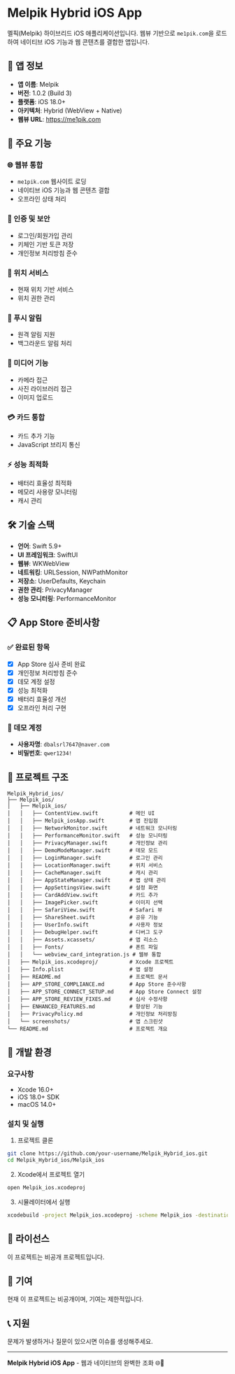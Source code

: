 # Melpik Hybrid iOS App

멜픽(Melpik) 하이브리드 iOS 애플리케이션입니다. 웹뷰 기반으로 `me1pik.com`을 로드하여 네이티브 iOS 기능과 웹 콘텐츠를 결합한 앱입니다.

## 📱 앱 정보

- **앱 이름**: Melpik
- **버전**: 1.0.2 (Build 3)
- **플랫폼**: iOS 18.0+
- **아키텍처**: Hybrid (WebView + Native)
- **웹뷰 URL**: https://me1pik.com

## 🚀 주요 기능

### 🌐 웹뷰 통합

- `me1pik.com` 웹사이트 로딩
- 네이티브 iOS 기능과 웹 콘텐츠 결합
- 오프라인 상태 처리

### 🔐 인증 및 보안

- 로그인/회원가입 관리
- 키체인 기반 토큰 저장
- 개인정보 처리방침 준수

### 📍 위치 서비스

- 현재 위치 기반 서비스
- 위치 권한 관리

### 🔔 푸시 알림

- 원격 알림 지원
- 백그라운드 알림 처리

### 📸 미디어 기능

- 카메라 접근
- 사진 라이브러리 접근
- 이미지 업로드

### 💳 카드 통합

- 카드 추가 기능
- JavaScript 브리지 통신

### ⚡ 성능 최적화

- 배터리 효율성 최적화
- 메모리 사용량 모니터링
- 캐시 관리

## 🛠 기술 스택

- **언어**: Swift 5.9+
- **UI 프레임워크**: SwiftUI
- **웹뷰**: WKWebView
- **네트워킹**: URLSession, NWPathMonitor
- **저장소**: UserDefaults, Keychain
- **권한 관리**: PrivacyManager
- **성능 모니터링**: PerformanceMonitor

## 📋 App Store 준비사항

### ✅ 완료된 항목

- [x] App Store 심사 준비 완료
- [x] 개인정보 처리방침 준수
- [x] 데모 계정 설정
- [x] 성능 최적화
- [x] 배터리 효율성 개선
- [x] 오프라인 처리 구현

### 🔑 데모 계정

- **사용자명**: `dbalsrl7647@naver.com`
- **비밀번호**: `qwer1234!`

## 📁 프로젝트 구조

```
Melpik_Hybrid_ios/
├── Melpik_ios/
│   ├── Melpik_ios/
│   │   ├── ContentView.swift          # 메인 UI
│   │   ├── Melpik_iosApp.swift        # 앱 진입점
│   │   ├── NetworkMonitor.swift       # 네트워크 모니터링
│   │   ├── PerformanceMonitor.swift   # 성능 모니터링
│   │   ├── PrivacyManager.swift       # 개인정보 관리
│   │   ├── DemoModeManager.swift      # 데모 모드
│   │   ├── LoginManager.swift         # 로그인 관리
│   │   ├── LocationManager.swift      # 위치 서비스
│   │   ├── CacheManager.swift         # 캐시 관리
│   │   ├── AppStateManager.swift      # 앱 상태 관리
│   │   ├── AppSettingsView.swift      # 설정 화면
│   │   ├── CardAddView.swift          # 카드 추가
│   │   ├── ImagePicker.swift          # 이미지 선택
│   │   ├── SafariView.swift           # Safari 뷰
│   │   ├── ShareSheet.swift           # 공유 기능
│   │   ├── UserInfo.swift             # 사용자 정보
│   │   ├── DebugHelper.swift          # 디버그 도구
│   │   ├── Assets.xcassets/           # 앱 리소스
│   │   ├── Fonts/                     # 폰트 파일
│   │   └── webview_card_integration.js # 웹뷰 통합
│   ├── Melpik_ios.xcodeproj/          # Xcode 프로젝트
│   ├── Info.plist                     # 앱 설정
│   ├── README.md                      # 프로젝트 문서
│   ├── APP_STORE_COMPLIANCE.md        # App Store 준수사항
│   ├── APP_STORE_CONNECT_SETUP.md     # App Store Connect 설정
│   ├── APP_STORE_REVIEW_FIXES.md      # 심사 수정사항
│   ├── ENHANCED_FEATURES.md           # 향상된 기능
│   ├── PrivacyPolicy.md               # 개인정보 처리방침
│   └── screenshots/                   # 앱 스크린샷
└── README.md                          # 프로젝트 개요
```

## 🔧 개발 환경

### 요구사항

- Xcode 16.0+
- iOS 18.0+ SDK
- macOS 14.0+

### 설치 및 실행

1. 프로젝트 클론

```bash
git clone https://github.com/your-username/Melpik_Hybrid_ios.git
cd Melpik_Hybrid_ios/Melpik_ios
```

2. Xcode에서 프로젝트 열기

```bash
open Melpik_ios.xcodeproj
```

3. 시뮬레이터에서 실행

```bash
xcodebuild -project Melpik_ios.xcodeproj -scheme Melpik_ios -destination 'platform=iOS Simulator,name=iPhone 16' build
```

## 📄 라이선스

이 프로젝트는 비공개 프로젝트입니다.

## 🤝 기여

현재 이 프로젝트는 비공개이며, 기여는 제한적입니다.

## 📞 지원

문제가 발생하거나 질문이 있으시면 이슈를 생성해주세요.

---

**Melpik Hybrid iOS App** - 웹과 네이티브의 완벽한 조화 🌐📱
